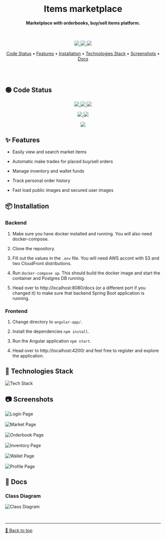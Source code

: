 <br>
<h1 align="center">Items marketplace</h1>
<h4 align="center">Marketplace with orderbooks, buy/sell items platform.</h4>
<br>

<p align="center">
  <a href="https://github.com/darkovrbaski/items_marketplace/releases"
     title="GitHub release (latest SemVer)">
    <img src="https://img.shields.io/github/v/release/darkovrbaski/items_marketplace?sort=semver">
  </a>
  <a href="#"
     title="GitHub Repo stars">
    <img src="https://img.shields.io/github/stars/darkovrbaski/items_marketplace?">
  </a>
  <a href="https://linkedin.com/in/darko-vrbaški-b45a00242"
     title="LinkedIn">
    <img src="https://img.shields.io/badge/LinkedIn-0077B5?&logo=linkedin&logoColor=white">
  </a>
<p>

<p align="center">
  <a href="#-code-status">Code Status</a> •
  <a href="#-features">Features</a> •
  <a href="#-installation">Installation</a> •
  <a href="#-technologies-stack">Technologies Stack</a> •
  <a href="#-screenshots">Screenshots</a> •
  <a href="#-docs">Docs</a>
</p>

<br>
<br>

## 🟢 Code Status

<p align="center">
  <a href="https://github.com/darkovrbaski/items_marketplace/actions/workflows/ci-backend.yml"
     title="Backend CI workflow status">
    <img src="https://github.com/darkovrbaski/items_marketplace/actions/workflows/ci-backend.yml/badge.svg?branch=main">
  </a>
  <a href="https://sonarcloud.io/summary/new_code?id=darkovrbaski_items_marketplace_backend"
     title="Backend code quality status">
    <img src="https://sonarcloud.io/api/project_badges/measure?project=darkovrbaski_items_marketplace_backend&metric=alert_status">
  </a>
  <a href="https://sonarcloud.io/summary/overall?id=darkovrbaski_items_marketplace_backend"
     title="Backend code coverage">
    <img src="https://img.shields.io/sonar/coverage/darkovrbaski_items_marketplace_backend/main?server=https%3A%2F%2Fsonarcloud.io">
  </a>
<p>
  
<p align="center">
  <a href="https://github.com/darkovrbaski/items_marketplace/actions/workflows/ci-frontend.yml"
     title="Frontend CI workflow status">
    <img src="https://github.com/darkovrbaski/items_marketplace/actions/workflows/ci-frontend.yml/badge.svg?branch=main">
  </a>
  <a href="https://sonarcloud.io/summary/new_code?id=darkovrbaski_items_marketplace_frontend"
     title="Frontend code quality status">
    <img src="https://sonarcloud.io/api/project_badges/measure?project=darkovrbaski_items_marketplace_frontend&metric=alert_status">
  </a>
<p>

<p align="center">
  <a href="https://github.com/darkovrbaski/items_marketplace/actions/workflows/codeql.yml"
     title="Code quality workflow status">
    <img src="https://github.com/darkovrbaski/items_marketplace/actions/workflows/codeql.yml/badge.svg">
  </a>
<p>

## ✨ Features

- Easily view and search market items

- Automatic make trades for placed buy/sell orders

- Manage inventory and wallet funds

- Track personal order history

- Fast load public images and secured user images

## 📦 Installation

### Backend

1. Make sure you have docker installed and running. You will also need docker-compose.

2. Clone the repository.

3. Fill out the values in the `.env` file. You will need AWS accont with S3 and two CloudFront distributions.

4. Run `docker-compose up`. This should build the docker image and start the container and Postgres DB running.

5. Head over to http://localhost:8080/docs (or a different port if you changed it) to make sure that backend Spring Boot application is running.

### Frontend

1. Change directory to `angular-app/`.

2. Install the dependencies `npm install`.

3. Run the Angular application `npm start`.

4. Head over to http://localhost:4200/ and feel free to register and explore the application.

## 📱 Technologies Stack

![Tech Stack](./images/tech-stack.svg?raw=true)

<!-- https://github-readme-tech-stack.vercel.app/api/cards?title=&showBorder=false&lineCount=6&hideBg=true&hideTitle=true&theme=github&line1=SpringBoot,Spring%20Boot,6DB33F;SpringSecurity,Spring%20Security,6DB33F;JUnit5,JUnit5,25A162&line2=Angular,Angular,DD0031;html5,html5,2831a9;sass,SCSS,CC6699;Bootstrap,Bootstrap,7952B3&line3=ESLint,ESLint,4B32C3;google,Checkstyle,34A7C1;Prettier,Prettier,7B93E;&line4=AmazonAWS,AWS,232F3E;AmazonS3,S3,569A31;AmazonCloudWatch,Cloudfront,66459B;,Secrets%20Manager,EE0000&line5=GitHubActions,GitHub%20Actions,2088FF;SonarCloud,SonarCloud,F3702A;Dependabot,Dependabot,025E8C&line6=Docker,Docker,2496ED -->

## 📷 Screenshots

![Login Page](./images/login-page.png?raw=true)
<br>
<br>
![Market Page](./images/market-page.png?raw=true)
<br>
<br>
![Orderbook Page](./images/orderbook-page.png?raw=true)
<br>
<br>
![Inventory Page](./images/inventory-page.png?raw=true)
<br>
<br>
![Wallet Page](./images/wallet-page.png?raw=true)
<br>
<br>
![Profile Page](./images/profile-page.png?raw=true)


## 📃 Docs

### Class Diagram

![Class Diagram](./images/class-diagram.png?raw=true)


<br><hr>
[🔼 Back to top](#items-marketplace)
